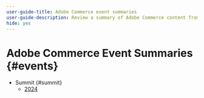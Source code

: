 ```yaml
---
user-guide-title: Adobe Commerce event summaries
user-guide-description: Review a summary of Adobe Commerce content from Adobe events.
hide: yes
---
```


# Adobe Commerce Event Summaries {#events}

+ Summit {#summit}
  + [2024](summit/2024.md)

